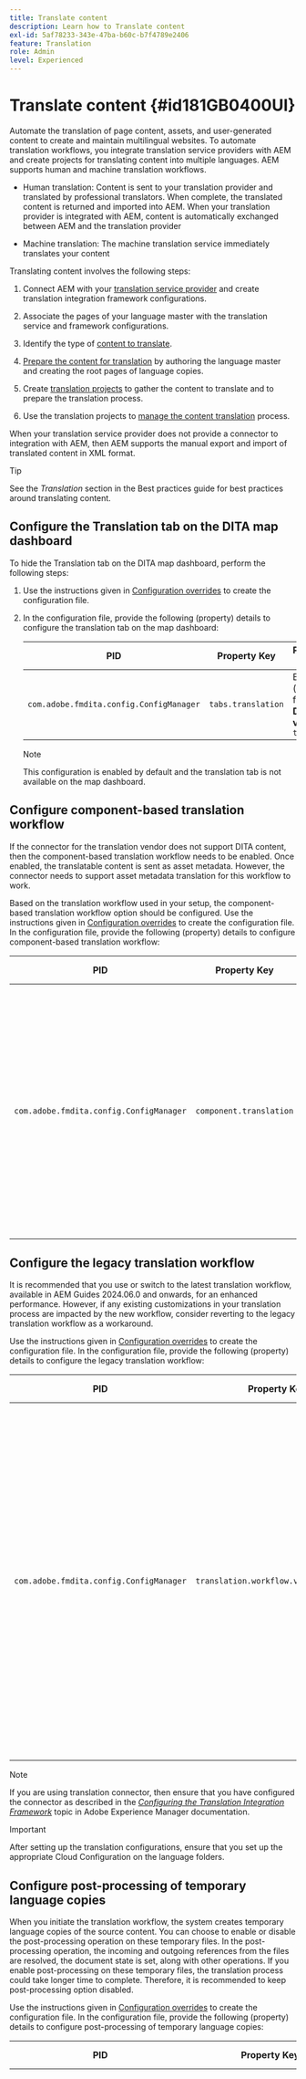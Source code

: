 ```yaml
---
title: Translate content
description: Learn how to Translate content
exl-id: 5af78233-343e-47ba-b60c-b7f4789e2406
feature: Translation
role: Admin
level: Experienced
---
```

# Translate content {#id181GB0400UI}

Automate the translation of page content, assets, and user-generated content to create and maintain multilingual websites. To automate translation workflows, you integrate translation service providers with AEM and create projects for translating content into multiple languages. AEM supports human and machine translation workflows.

-   Human translation: Content is sent to your translation provider and translated by professional translators. When complete, the translated content is returned and imported into AEM. When your translation provider is integrated with AEM, content is automatically exchanged between AEM and the translation provider

-   Machine translation: The machine translation service immediately translates your content


Translating content involves the following steps:

1.  Connect AEM with your [translation service provider](https://experienceleague.adobe.com/docs/experience-manager-cloud-service/sites/administering/reusing-content/translation/integration-framework.html?lang=en) and create translation integration framework configurations.

1.  Associate the pages of your language master with the translation service and framework configurations.

1.  Identify the type of [content to translate](https://experienceleague.adobe.com/docs/experience-manager-cloud-service/sites/administering/reusing-content/translation/rules.html?lang=en).

1.  [Prepare the content for translation](https://experienceleague.adobe.com/docs/experience-manager-cloud-service/sites/administering/reusing-content/translation/preparation.html?lang=en) by authoring the language master and creating the root pages of language copies.

1.  Create [translation projects](https://experienceleague.adobe.com/docs/experience-manager-cloud-service/sites/administering/reusing-content/translation/managing-projects.html?lang=en) to gather the content to translate and to prepare the translation process.

1.  Use the translation projects to [manage the content translation](https://experienceleague.adobe.com/docs/experience-manager-cloud-service/sites/administering/reusing-content/translation/managing-projects.html?lang=en) process.


When your translation service provider does not provide a connector to integration with AEM, then AEM supports the manual export and import of translated content in XML format.

>[!TIP]
>
> See the *Translation* section in the Best practices guide for best practices around translating content.

## Configure the Translation tab on the DITA map dashboard 

To hide the Translation tab on the DITA map dashboard, perform the following steps:

1.  Use the instructions given in [Configuration overrides](download-install-additional-config-override.md#) to create the configuration file.
1.  In the configuration file, provide the following \(property\) details to configure the translation tab on the map dashboard:

    |PID|Property Key|Property Value|
    |---|------------|--------------|
    |`com.adobe.fmdita.config.ConfigManager`|`tabs.translation`|Boolean \( true/ false\).<br> **Default value**: `true`|

    >[!NOTE]
    >
    > This configuration is enabled by default and the translation tab is not available on the map dashboard.


## Configure component-based translation workflow 

If the connector for the translation vendor does not support DITA content, then the component-based translation workflow needs to be enabled. Once enabled, the translatable content is sent as asset metadata. However, the connector needs to support asset metadata translation for this workflow to work.

Based on the translation workflow used in your setup, the component-based translation workflow option should be configured. Use the instructions given in [Configuration overrides](download-install-additional-config-override.md#) to create the configuration file. In the configuration file, provide the following \(property\) details to configure component-based translation workflow:

|PID|Property Key|Property Value|
|---|------------|--------------|
|`com.adobe.fmdita.config.ConfigManager`|`component.translation`|Boolean: <br> -   If you are using human translation, then *Disable* \( `false`\) the **Component-Based Translation Workflow** option. <br> -   If you are using machine translation, then *Enable \( `true`\)* the **Component-Based Translation Workflow** option.|



## Configure the legacy translation workflow 

It is recommended that you use or switch to the latest translation workflow, available in AEM Guides 2024.06.0 and onwards, for an enhanced performance. However, if any existing customizations in your translation process are impacted by the new workflow, consider reverting to the legacy translation workflow as a workaround.

Use the instructions given in [Configuration overrides](download-install-additional-config-override.md#) to create the configuration file. In the configuration file, provide the following (property) details to configure the legacy translation workflow:
 

|PID|Property Key|Property Value|
|---|------------|--------------|
|`com.adobe.fmdita.config.ConfigManager`|`translation.workflow.version.legacy`|Boolean: <br> - If you use the latest translation workflow, then *Disable* \( `false`\) the **Run legacy translation workflow** option. The latest translation workflow is enabled by default. <br> -   If you use the legacy translation, then *Enable \( `true`\)* the **Run legacy translation workflow** option.|



>[!NOTE]
>
> If you are using translation connector, then ensure that you have configured the connector as described in the *[Configuring the Translation Integration Framework](https://experienceleague.adobe.com/docs/experience-manager-cloud-service/sites/administering/reusing-content/translation/integration-framework.html?lang=en)* topic in Adobe Experience Manager documentation.

>[!IMPORTANT]
>
> After setting up the translation configurations, ensure that you set up the appropriate Cloud Configuration on the language folders.

## Configure post-processing of temporary language copies 

When you initiate the translation workflow, the system creates temporary language copies of the source content. You can choose to enable or disable the post-processing operation on these temporary files. In the post-processing operation, the incoming and outgoing references from the files are resolved, the document state is set, along with other operations. If you enable post-processing on these temporary files, the translation process could take longer time to complete. Therefore, it is recommended to keep post-processing option disabled.

Use the instructions given in [Configuration overrides](download-install-additional-config-override.md#) to create the configuration file. In the configuration file, provide the following \(property\) details to configure post-processing of temporary language copies:

|PID|Property Key|Property Value|
|---|------------|--------------|
|`com.adobe.fmdita.config.ConfigManager`|`postprocess.temporary.langcopies`|Boolean: <br> -   If you do not want to run the post-processing operation on the temporary files, then *Disable* \( false\) the **Post-process language copies** option.<br> -   If you want to run the post-processing operation on the temporary files, then *Enable* \( true\) the **Post-process language copies** option.<br> **Default value**: false|

